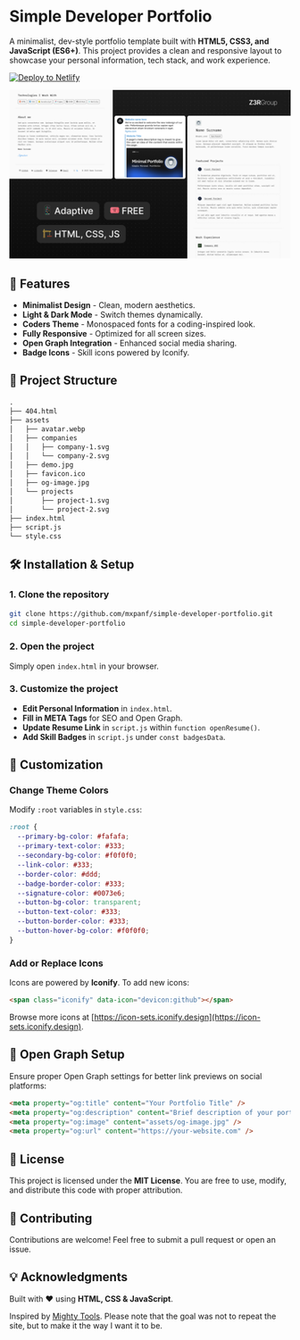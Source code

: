 # Simple Developer Portfolio

A minimalist, dev-style portfolio template built with **HTML5, CSS3, and JavaScript (ES6+)**. This project provides a clean and responsive layout to showcase your personal information, tech stack, and work experience.

[![Deploy to Netlify](https://www.netlify.com/img/deploy/button.svg)](https://app.netlify.com/start/deploy?repository=https://github.com/mxpanf/simple-developer-portfolio)

![Preview](assets/demo.jpg)

## 🚀 Features

- **Minimalist Design** - Clean, modern aesthetics.
- **Light & Dark Mode** - Switch themes dynamically.
- **Coders Theme** - Monospaced fonts for a coding-inspired look.
- **Fully Responsive** - Optimized for all screen sizes.
- **Open Graph Integration** - Enhanced social media sharing.
- **Badge Icons** - Skill icons powered by Iconify.

## 📂 Project Structure

```
.
├── 404.html
├── assets
│   ├── avatar.webp
│   ├── companies
│   │   ├── company-1.svg
│   │   └── company-2.svg
│   ├── demo.jpg
│   ├── favicon.ico
│   ├── og-image.jpg
│   └── projects
│       ├── project-1.svg
│       └── project-2.svg
├── index.html
├── script.js
└── style.css
```

## 🛠️ Installation & Setup

### 1. Clone the repository

```sh
git clone https://github.com/mxpanf/simple-developer-portfolio.git
cd simple-developer-portfolio
```

### 2. Open the project

Simply open `index.html` in your browser.

### 3. Customize the project

- **Edit Personal Information** in `index.html`.
- **Fill in META Tags** for SEO and Open Graph.
- **Update Resume Link** in `script.js` within `function openResume()`.
- **Add Skill Badges** in `script.js` under `const badgesData`.

## 🎨 Customization

### Change Theme Colors

Modify `:root` variables in `style.css`:

```css
:root {
  --primary-bg-color: #fafafa;
  --primary-text-color: #333;
  --secondary-bg-color: #f0f0f0;
  --link-color: #333;
  --border-color: #ddd;
  --badge-border-color: #333;
  --signature-color: #0073e6;
  --button-bg-color: transparent;
  --button-text-color: #333;
  --button-border-color: #333;
  --button-hover-bg-color: #f0f0f0;
}
```

### Add or Replace Icons

Icons are powered by **Iconify**. To add new icons:

```html
<span class="iconify" data-icon="devicon:github"></span>
```

Browse more icons at [https://icon-sets.iconify.design](https://icon-sets.iconify.design).

## 🔗 Open Graph Setup

Ensure proper Open Graph settings for better link previews on social platforms:

```html
<meta property="og:title" content="Your Portfolio Title" />
<meta property="og:description" content="Brief description of your portfolio." />
<meta property="og:image" content="assets/og-image.jpg" />
<meta property="og:url" content="https://your-website.com" />
```

## 📜 License

This project is licensed under the **MIT License**. You are free to use, modify, and distribute this code with proper attribution.

## 🤝 Contributing

Contributions are welcome! Feel free to submit a pull request or open an issue.

## 💡 Acknowledgments

Built with ❤️ using **HTML, CSS & JavaScript**.

Inspired by [Mighty Tools](https://mightyalex.com/). Please note that the goal was not to repeat the site, but to make it the way I want it to be.

